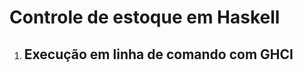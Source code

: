 <h1>Controle de estoque em Haskell</h1>
<ol>
  <li>
    <h2>Execução em linha de comando com GHCI</h2>
    <p></p>
  </li>
</ol>
